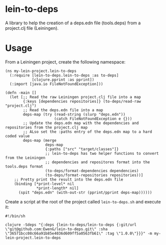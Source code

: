 # lein-to-deps

A library to help the creation of a deps.edn file (tools.deps) from a project.clj file (Leiningen).

# Usage

From a Leiningen project, create the following namespace:

```
(ns my-lein-project.lein-to-deps
  (:require [lein-to-deps.lein-to-deps :as to-deps]
            [clojure.pprint :as pprint])
  (:import [java.io FileNotFoundException]))

(defn -main []
  (let [;; Read the raw Leiningen project.clj file into a map
        {:keys [dependencies repositories]} (to-deps/read-raw "project.clj")
        ;; Read the deps.edn file into a map
        deps-map (try (read-string (slurp "deps.edn"))
                      (catch FileNotFoundException e {}))
        ;; Update the deps.edn map with the dependencies and repositories from the project.clj map
        ;; ALso set the :paths entry of the deps.edn map to a hard coded value
        deps-map (merge
                  deps-map
                  {:paths ["src" "target/classes"]}
                  ;; lein-to-deps has two helper functions to convert from the Leiningen
                  ;; dependencies and repositores format into the tools.deps format
                  (to-deps/format-dependencies dependencies)
                  (to-deps/format-repositories repositories))]
    ;; Pretty print the result into the deps.edn file
    (binding [*print-level* nil
              *print-length* nil]
      (spit "deps.edn" (with-out-str (pprint/pprint deps-map))))))
```

Create a script at the root of the project called `lein-to-deps.sh` and execute it:

```
#!/bin/sh

clojure -Sdeps "{:deps {lein-to-deps/lein-to-deps {:git/url \"git@github.com:EwenG/lein-to-deps.git\" :sha \"36571bcc08c66a91b85e4036d609ff5a0563fb61\" :tag \"1.0.0\"}}}" -m my-lein-project.lein-to-deps
```